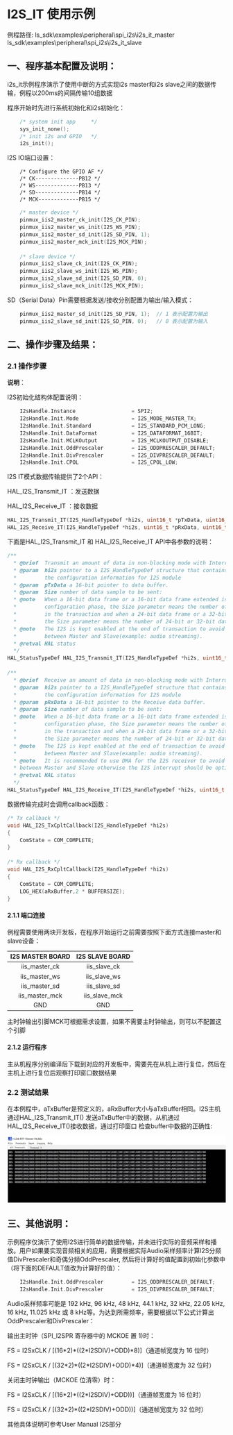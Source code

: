 # I2S_IT 使用示例

例程路径: ls_sdk\examples\peripheral\spi_i2s\i2s_it_master
         ls_sdk\examples\peripheral\spi_i2s\i2s_it_slave

## 一、程序基本配置及说明：

i2s_it示例程序演示了使用中断的方式实现i2s master和i2s slave之间的数据传输，例程以200ms的间隔传输10组数据

程序开始时先进行系统初始化和i2s初始化：

```c
    /* system init app     */
    sys_init_none();
    /* init i2s and GPIO   */
    i2s_init();
```

I2S IO端口设置：

        /* Configure the GPIO AF */
        /* CK--------------PB12 */	
        /* WS--------------PB13 */	
        /* SD--------------PB14 */	
        /* MCK-------------PB15 */

```C
    /* master device */
    pinmux_iis2_master_ck_init(I2S_CK_PIN);
    pinmux_iis2_master_ws_init(I2S_WS_PIN);
    pinmux_iis2_master_sd_init(I2S_SD_PIN, 1); 
    pinmux_iis2_master_mck_init(I2S_MCK_PIN);
 
    /* slave device */
    pinmux_iis2_slave_ck_init(I2S_CK_PIN);
    pinmux_iis2_slave_ws_init(I2S_WS_PIN);
    pinmux_iis2_slave_sd_init(I2S_SD_PIN, 0); 
    pinmux_iis2_slave_mck_init(I2S_MCK_PIN);
```
SD（Serial Data）Pin需要根据发送/接收分别配置为输出/输入模式：

```c
    pinmux_iis2_master_sd_init(I2S_SD_PIN, 1);  // 1 表示配置为输出
    pinmux_iis2_slave_sd_init(I2S_SD_PIN, 0);   // 0 表示配置为输入
```


## 二、操作步骤及结果：

### 2.1 操作步骤

**说明**：

I2S初始化结构体配置说明：

```C
    I2sHandle.Instance                  = SPI2;                         /*选择I2S Instance */
    I2sHandle.Init.Mode                 = I2S_MODE_MASTER_TX;           /*设置I2S模式，可选择（主机/从机）发送/接收*/
    I2sHandle.Init.Standard             = I2S_STANDARD_PCM_LONG;        /*设置音频数据通信协议标准 */
    I2sHandle.Init.DataFormat           = I2S_DATAFORMAT_16BIT;         /*设置数据格式 */
    I2sHandle.Init.MCLKOutput           = I2S_MCLKOUTPUT_DISABLE;       /*设置主时钟输出 */
    I2sHandle.Init.OddPrescaler         = I2S_ODDPRESCALER_DEFAULT;     /*设置I2S分频值 */
    I2sHandle.Init.DivPrescaler         = I2S_DIVPRESCALER_DEFAULT;     /*设置I2S奇偶分频 */
    I2sHandle.Init.CPOL                 = I2S_CPOL_LOW;                 /*设置时钟极性CPOL，可选高/低电平*/
```

I2S IT模式数据传输提供了2个API：

HAL_I2S_Transmit_IT ：发送数据

HAL_I2S_Receive_IT  ：接收数据


```c
HAL_I2S_Transmit_IT(I2S_HandleTypeDef *hi2s, uint16_t *pTxData, uint16_t Size)
HAL_I2S_Receive_IT(I2S_HandleTypeDef *hi2s, uint16_t *pRxData, uint16_t Size)

```

下面是HAL_I2S_Transmit_IT 和 HAL_I2S_Receive_IT API中各参数的说明：

``` C
/**
  * @brief  Transmit an amount of data in non-blocking mode with Interrupt
  * @param  hi2s pointer to a I2S_HandleTypeDef structure that contains
  *         the configuration information for I2S module
  * @param  pTxData a 16-bit pointer to data buffer.
  * @param  Size number of data sample to be sent:
  * @note   When a 16-bit data frame or a 16-bit data frame extended is selected during the I2S
  *         configuration phase, the Size parameter means the number of 16-bit data length
  *         in the transaction and when a 24-bit data frame or a 32-bit data frame is selected
  *         the Size parameter means the number of 24-bit or 32-bit data length.
  * @note   The I2S is kept enabled at the end of transaction to avoid the clock de-synchronization
  *         between Master and Slave(example: audio streaming).
  * @retval HAL status
  */
HAL_StatusTypeDef HAL_I2S_Transmit_IT(I2S_HandleTypeDef *hi2s, uint16_t *pTxData, uint16_t Size);

/**
  * @brief  Receive an amount of data in non-blocking mode with Interrupt
  * @param  hi2s pointer to a I2S_HandleTypeDef structure that contains
  *         the configuration information for I2S module
  * @param  pRxData a 16-bit pointer to the Receive data buffer.
  * @param  Size number of data sample to be sent:
  * @note   When a 16-bit data frame or a 16-bit data frame extended is selected during the I2S
  *         configuration phase, the Size parameter means the number of 16-bit data length
  *         in the transaction and when a 24-bit data frame or a 32-bit data frame is selected
  *         the Size parameter means the number of 24-bit or 32-bit data length.
  * @note   The I2S is kept enabled at the end of transaction to avoid the clock de-synchronization
  *         between Master and Slave(example: audio streaming).
  * @note   It is recommended to use DMA for the I2S receiver to avoid de-synchronization
  * between Master and Slave otherwise the I2S interrupt should be optimized.
  * @retval HAL status
  */
HAL_StatusTypeDef HAL_I2S_Receive_IT(I2S_HandleTypeDef *hi2s, uint16_t *pRxData, uint16_t Size);

```

数据传输完成时会调用callback函数：

```c
/* Tx callback */
void HAL_I2S_TxCpltCallback(I2S_HandleTypeDef *hi2s)
{
    ComState = COM_COMPLETE;
}

/* Rx callback */
void HAL_I2S_RxCpltCallback(I2S_HandleTypeDef *hi2s)
{
    ComState = COM_COMPLETE;
    LOG_HEX(aRxBuffer,2 * BUFFERSIZE);
}

```


#### 2.1.1 端口连接

例程需要使用两块开发板，在程序开始运行之前需要按照下面方式连接master和slave设备：

| I2S MASTER BOARD | I2S SLAVE BOARD |
| :--------------: | :-------------: |
|  iis_master_ck   |  iis_slave_ck   |
|  iis_master_ws   |  iis_slave_ws   |
|  iis_master_sd   |  iis_slave_sd   |
|  iis_master_mck  |  iis_slave_mck  |
|       GND        |       GND       |

主时钟输出引脚MCK可根据需求设置，如果不需要主时钟输出，则可以不配置这个引脚

#### 2.1.2  运行程序

主从机程序分别编译后下载到对应的开发板中，需要先在从机上进行复位，然后在主机上进行复位后观察打印窗口数据结果

### 2.2 测试结果

在本例程中，aTxBuffer是预定义的，aRxBuffer大小与aTxBuffer相同。I2S主机通过HAL_I2S_Transmit_IT() 发送aTxBuffer中的数据，从机通过HAL_I2S_Receive_IT()接收数据，通过打印窗口
检查buffer中数据的正确性:

![](../../../pics/i2s_it_rx.jpg)


## 三、其他说明：

示例程序仅演示了使用I2S进行简单的数据传输，并未进行实际的音频采样和播放。用户如果要实现音频相关的应用，需要根据实际Audio采样频率计算I2S分频值DivPrescaler和奇偶分频OddPrescaler,
然后将计算好的值配置到初始化参数中（将下面的DEFAULT值改为计算好的值）：
  
```C
    I2sHandle.Init.OddPrescaler         = I2S_ODDPRESCALER_DEFAULT;     
    I2sHandle.Init.DivPrescaler         = I2S_DIVPRESCALER_DEFAULT;   
```
Audio采样频率可能是 192 kHz, 96 kHz, 48 kHz, 44.1 kHz, 32 kHz, 
22.05 kHz, 16 kHz, 11.025 kHz 或 8 kHz等。为达到所需频率，需要根据以下公式计算出OddPrescaler和DivPrescaler：

输出主时钟（SPI_I2SPR 寄存器中的 MCKOE 置 1)时：

FS = I2SxCLK / [(16\*2)\*((2\*I2SDIV)+ODD)\*8)]（通道帧宽度为 16 位时）

FS = I2SxCLK / [(32\*2)\*((2\*I2SDIV)+ODD)\*4)]（通道帧宽度为 32 位时）

关闭主时钟输出（MCKOE 位清零）时：

FS = I2SxCLK / [(16\*2)\*((2\*I2SDIV)+ODD))]（通道帧宽度为 16 位时）

FS = I2SxCLK / [(32\*2)\*((2\*I2SDIV)+ODD))]（通道帧宽度为 32 位时）

其他具体说明可参考User Manual I2S部分